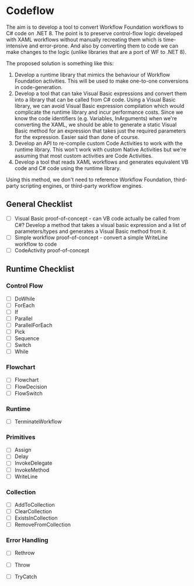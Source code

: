# Codeflow
The aim is to develop a tool to convert Workflow Foundation workflows to C# code on .NET 8. The point is to preserve control-flow logic developed with XAML workflows without manually recreating them which is time-intensive and error-prone. And also by converting them to code we can make changes to the logic (unlike libraries that are a port of WF to .NET 8).

The proposed solution is something like this:

1. Develop a runtime library that mimics the behaviour of Workflow Foundation activities. This will be used to make one-to-one conversions in code-generation.
2. Develop a tool that can take Visual Basic expressions and convert them into a library that can be called from C# code. Using a Visual Basic library, we can avoid Visual Basic expression compilation which would complicate the runtime library and incur performance costs. Since we know the code identifiers (e.g. Variables, InArguments) when we're converting the XAML, we should be able to generate a static Visual Basic method for an expression that takes just the required parameters for the expression. Easier said than done of course.
3. Develop an API to re-compile custom Code Activities to work with the runtime library. This won't work with custom Native Activities but we're assuming that most custom activities are Code Activities.
4. Develop a tool that reads XAML workflows and generates equivalent VB code and C# code using the runtime library.

Using this method, we don't need to reference Workflow Foundation, third-party scripting engines, or third-party workflow engines.

## General Checklist
- [ ] Visual Basic proof-of-concept - can VB code actually be called from C#? Develop a method that takes a visual basic expression and a list of parameters/types and generates a Visual Basic method from it.
- [ ] Simple workflow proof-of-concept - convert a simple WriteLine workflow to code
- [ ] CodeActivity proof-of-concept

## Runtime Checklist

### Control Flow
- [ ] DoWhile
- [ ] ForEach
- [ ] If
- [ ] Parallel
- [ ] ParallelForEach
- [ ] Pick
- [ ] Sequence
- [ ] Switch
- [ ] While

### Flowchart
- [ ] Flowchart
- [ ] FlowDecision
- [ ] FlowSwitch

### Runtime
- [ ] TerminateWorkflow

### Primitives
- [ ] Assign
- [ ] Delay
- [ ] InvokeDelegate
- [ ] InvokeMethod
- [ ] WriteLine

### Collection
- [ ] AddToCollection
- [ ] ClearCollection
- [ ] ExistsInCollection
- [ ] RemoveFromCollection

### Error Handling
- [ ] Rethrow
- [ ] Throw
- [ ] TryCatch



